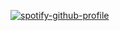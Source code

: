 [![spotify-github-profile](https://spotify-github-profile.kittinanx.com/api/view?uid=sgtty9p4c81ep1ankwy1rovdo&cover_image=true&theme=novatorem&show_offline=true&background_color=121212&interchange=false&bar_color=404040&bar_color_cover=false)](https://spotify-github-profile.kittinanx.com/api/view?uid=sgtty9p4c81ep1ankwy1rovdo&redirect=true)
